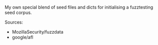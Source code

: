 My own special blend of seed files and dicts for initialising a fuzztesting seed corpus.

Sources:

* MozillaSecurity/fuzzdata
* google/afl
